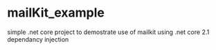 # mailKit_example
simple .net core project to demostrate use of mailkit using .net core 2.1 dependancy injection
